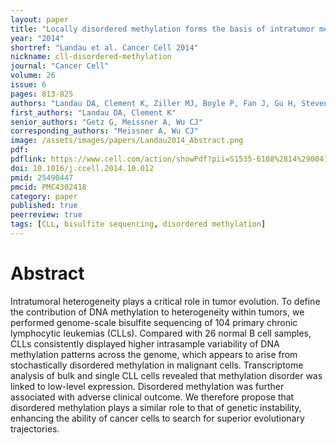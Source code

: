 ```yaml
---
layout: paper
title: "Locally disordered methylation forms the basis of intratumor methylome variation in chronic lymphocytic leukemia"
year: "2014"
shortref: "Landau et al. Cancer Cell 2014"
nickname: cll-disordered-methylation
journal: "Cancer Cell"
volume: 26
issue: 6
pages: 813-825
authors: "Landau DA, Clement K, Ziller MJ, Boyle P, Fan J, Gu H, Stevenson K, Sougnez C, Wang L, Li S, Kotliar D, Zhang W, Ghandi M, Garraway L, Fernandes SM, Livak KJ, Gabriel S, Gnirke A, Lander ES, Brown JR, Neuberg D, Kharchenko PV, Hacohen N, Getz G, Meissner A, Wu CJ"
first_authors: "Landau DA, Clement K"
senior_authors: "Getz G, Meissner A, Wu CJ"
corresponding_authors: "Meissner A, Wu CJ"
image: /assets/images/papers/Landau2014_Abstract.png
pdf:
pdflink: https://www.cell.com/action/showPdf?pii=S1535-6108%2814%2900416-4
doi: 10.1016/j.ccell.2014.10.012
pmid: 25490447
pmcid: PMC4302418
category: paper
published: true
peerreview: true
tags: [CLL, bisulfite sequencing, disordered methylation]
---
```


# Abstract

Intratumoral heterogeneity plays a critical role in tumor evolution. To define the contribution of DNA methylation to heterogeneity within tumors, we performed genome-scale bisulfite sequencing of 104 primary chronic lymphocytic leukemias (CLLs). Compared with 26 normal B cell samples, CLLs consistently displayed higher intrasample variability of DNA methylation patterns across the genome, which appears to arise from stochastically disordered methylation in malignant cells. Transcriptome analysis of bulk and single CLL cells revealed that methylation disorder was linked to low-level expression. Disordered methylation was further associated with adverse clinical outcome. We therefore propose that disordered methylation plays a similar role to that of genetic instability, enhancing the ability of cancer cells to search for superior evolutionary trajectories.




